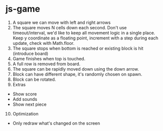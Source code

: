 # js-game
1. A square we can move with left and right arrows
2. The square moves N cells down each second.
Don't use timeout/interval, we'd like to keep all movement logic in a single place. Keep y coordinate as a floating point, increment with a step during each update, check with Math.floor.
3. The square stops when bottom is reached or existing block is hit (introduce board)
4. Game finishes when top is touched.
5. A full row is removed from board.
6. The square can be rapidly moved down using the down arrow.
7. Block can have different shape, it's randomly chosen on spawn.
8. Block can be rotated.
9. Extras
- Show score
- Add sounds
- Show next piece
10. Optimization
- Only redraw what's changed on the screen